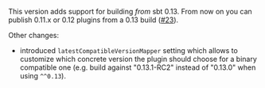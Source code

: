 This version adds support for building _from_ sbt 0.13. From now on you can publish 0.11.x or 0.12
plugins from a 0.13 build ([#23][]).

Other changes:
  * introduced `latestCompatibleVersionMapper` setting which allows to customize which concrete version the
    plugin should choose for a binary compatible one (e.g. build against "0.13.1-RC2" instead of "0.13.0" when using
    `^^0.13`).

[#23]: https://github.com/jrudolph/sbt-cross-building/issues/23
